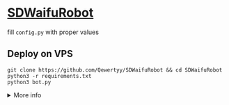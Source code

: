# [SDWaifuRobot](https://t.me/SDWaifuRobot)

fill `config.py` with proper values

## Deploy on VPS
    git clone https://github.com/Qewertyy/SDWaifuRobot && cd SDWaifuRobot
    python3 -r requirements.txt
    python3 bot.py



<details>
<summary>More info</summary>
SDWaifuRobot in collaboration partner with https://t.me/ProjectCodeX, https://t.me/NovaXMod working together to create innovative solutions that combine artificial intelligence and robotics.
</details>
